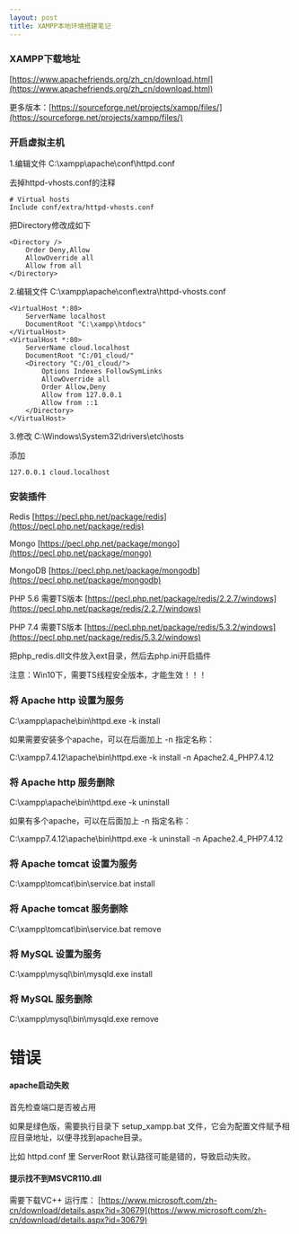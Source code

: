 ```yaml
---
layout: post
title: XAMPP本地环境搭建笔记
---
```


### XAMPP下载地址

[https://www.apachefriends.org/zh_cn/download.html](https://www.apachefriends.org/zh_cn/download.html)

更多版本：[https://sourceforge.net/projects/xampp/files/](https://sourceforge.net/projects/xampp/files/)

### 开启虚拟主机 ###

1.编辑文件 C:\xampp\apache\conf\httpd.conf

去掉httpd-vhosts.conf的注释

    # Virtual hosts
    Include conf/extra/httpd-vhosts.conf

把Directory修改成如下

	<Directory />
		Order Deny,Allow
		AllowOverride all
		Allow from all
	</Directory>

2.编辑文件 C:\xampp\apache\conf\extra\httpd-vhosts.conf

	<VirtualHost *:80>
		ServerName localhost
		DocumentRoot "C:\xampp\htdocs"
	</VirtualHost>
	<VirtualHost *:80>
		ServerName cloud.localhost
		DocumentRoot "C:/01_cloud/"
		<Directory "C:/01_cloud/">
			Options Indexes FollowSymLinks
			AllowOverride all
			Order Allow,Deny
			Allow from 127.0.0.1
			Allow from ::1
		</Directory>
	</VirtualHost>

3.修改 C:\Windows\System32\drivers\etc\hosts

添加

    127.0.0.1 cloud.localhost

### 安装插件

Redis [https://pecl.php.net/package/redis](https://pecl.php.net/package/redis)

Mongo [https://pecl.php.net/package/mongo](https://pecl.php.net/package/mongo)

MongoDB [https://pecl.php.net/package/mongodb](https://pecl.php.net/package/mongodb)

PHP 5.6 需要TS版本 [https://pecl.php.net/package/redis/2.2.7/windows](https://pecl.php.net/package/redis/2.2.7/windows)

PHP 7.4 需要TS版本 [https://pecl.php.net/package/redis/5.3.2/windows](https://pecl.php.net/package/redis/5.3.2/windows)

把php_redis.dll文件放入ext目录，然后去php.ini开启插件

注意：Win10下，需要TS线程安全版本，才能生效！！！



### 将 Apache http 设置为服务

C:\xampp\apache\bin\httpd.exe -k install

如果需要安装多个apache，可以在后面加上 -n 指定名称：

C:\xampp7.4.12\apache\bin\httpd.exe -k install -n Apache2.4_PHP7.4.12

### 将 Apache http 服务删除

C:\xampp\apache\bin\httpd.exe -k uninstall

如果有多个apache，可以在后面加上 -n 指定名称：

C:\xampp7.4.12\apache\bin\httpd.exe -k uninstall -n Apache2.4_PHP7.4.12

### 将 Apache tomcat 设置为服务

C:\xampp\tomcat\bin\service.bat install

### 将 Apache tomcat 服务删除

C:\xampp\tomcat\bin\service.bat remove

### 将 MySQL 设置为服务

C:\xampp\mysql\bin\mysqld.exe install

### 将 MySQL 服务删除

C:\xampp\mysql\bin\mysqld.exe remove

# 错误

#### apache启动失败

首先检查端口是否被占用

如果是绿色版，需要执行目录下 setup_xampp.bat 文件，它会为配置文件赋予相应目录地址，以便寻找到apache目录。

比如 httpd.conf 里 ServerRoot 默认路径可能是错的，导致启动失败。

#### 提示找不到MSVCR110.dll

需要下载VC++ 运行库： [https://www.microsoft.com/zh-cn/download/details.aspx?id=30679](https://www.microsoft.com/zh-cn/download/details.aspx?id=30679)


